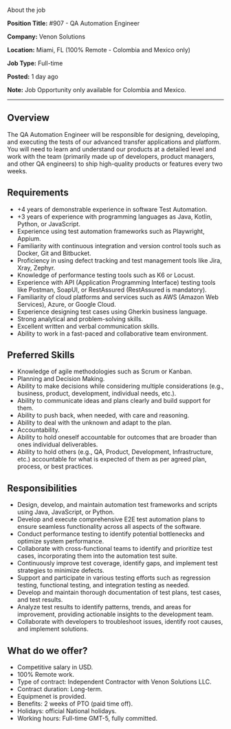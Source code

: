About the job

**Position Title:** #907 - QA Automation Engineer

**Company:** Venon Solutions

**Location:** Miami, FL (100% Remote - Colombia and Mexico only)

**Job Type:** Full-time

**Posted:** 1 day ago

**Note:** Job Opportunity only available for Colombia and Mexico.

---

## Overview

The QA Automation Engineer will be responsible for designing, developing, and executing the tests of our advanced transfer applications and platform. You will need to learn and understand our products at a detailed level and work with the team (primarily made up of developers, product managers, and other QA engineers) to ship high-quality products or features every two weeks.

## Requirements

- +4 years of demonstrable experience in software Test Automation.
- +3 years of experience with programming languages as Java, Kotlin, Python, or JavaScript.
- Experience using test automation frameworks such as Playwright, Appium.
- Familiarity with continuous integration and version control tools such as Docker, Git and Bitbucket.
- Proficiency in using defect tracking and test management tools like Jira, Xray, Zephyr.
- Knowledge of performance testing tools such as K6 or Locust.
- Experience with API (Application Programming Interface) testing tools like Postman, SoapUI, or RestAssured (RestAssured is mandatory).
- Familiarity of cloud platforms and services such as AWS (Amazon Web Services), Azure, or Google Cloud.
- Experience designing test cases using Gherkin business language.
- Strong analytical and problem-solving skills.
- Excellent written and verbal communication skills.
- Ability to work in a fast-paced and collaborative team environment.

## Preferred Skills

- Knowledge of agile methodologies such as Scrum or Kanban.
- Planning and Decision Making.
- Ability to make decisions while considering multiple considerations (e.g., business, product, development, individual needs, etc.).
- Ability to communicate ideas and plans clearly and build support for them.
- Ability to push back, when needed, with care and reasoning.
- Ability to deal with the unknown and adapt to the plan.
- Accountability.
- Ability to hold oneself accountable for outcomes that are broader than ones individual deliverables.
- Ability to hold others (e.g., QA, Product, Development, Infrastructure, etc.) accountable for what is expected of them as per agreed plan, process, or best practices.

## Responsibilities

- Design, develop, and maintain automation test frameworks and scripts using Java, JavaScript, or Python.
- Develop and execute comprehensive E2E test automation plans to ensure seamless functionality across all aspects of the software.
- Conduct performance testing to identify potential bottlenecks and optimize system performance.
- Collaborate with cross-functional teams to identify and prioritize test cases, incorporating them into the automation test suite.
- Continuously improve test coverage, identify gaps, and implement test strategies to minimize defects.
- Support and participate in various testing efforts such as regression testing, functional testing, and integration testing as needed.
- Develop and maintain thorough documentation of test plans, test cases, and test results.
- Analyze test results to identify patterns, trends, and areas for improvement, providing actionable insights to the development team.
- Collaborate with developers to troubleshoot issues, identify root causes, and implement solutions.

## What do we offer?

- Competitive salary in USD.
- 100% Remote work.
- Type of contract: Independent Contractor with Venon Solutions LLC.
- Contract duration: Long-term.
- Equipmenet is provided.
- Benefits: 2 weeks of PTO (paid time off).
- Holidays: official National holidays.
- Working hours: Full-time GMT-5, fully committed.


